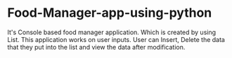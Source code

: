 # Food-Manager-app-using-python
It's Console based food manager application. Which is created by using List. This application works on user inputs. User can Insert, Delete the data that they put into the list and view the data after modification. 
